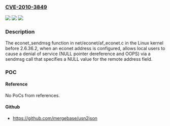 ### [CVE-2010-3849](https://cve.mitre.org/cgi-bin/cvename.cgi?name=CVE-2010-3849)
![](https://img.shields.io/static/v1?label=Product&message=n%2Fa&color=blue)
![](https://img.shields.io/static/v1?label=Version&message=n%2Fa&color=blue)
![](https://img.shields.io/static/v1?label=Vulnerability&message=n%2Fa&color=brighgreen)

### Description

The econet_sendmsg function in net/econet/af_econet.c in the Linux kernel before 2.6.36.2, when an econet address is configured, allows local users to cause a denial of service (NULL pointer dereference and OOPS) via a sendmsg call that specifies a NULL value for the remote address field.

### POC

#### Reference
No PoCs from references.

#### Github
- https://github.com/mergebase/usn2json

